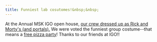 ```yaml
---
title: Funniest lab cosutomes!&nbsp;&nbsp;
---
```


At the Annual MSK IGO open house, [our crew dressed up as Rick and Morty's (and portals).](https://x.com/CalebLareau/status/1852019342650617930)
We were voted the funniest group costume--that means a [free pizza party](https://www.reddit.com/r/rickandmorty/comments/22iese/one_large_person_with_extra_people_please/)! 
Thanks to our friends at IGO!! 
